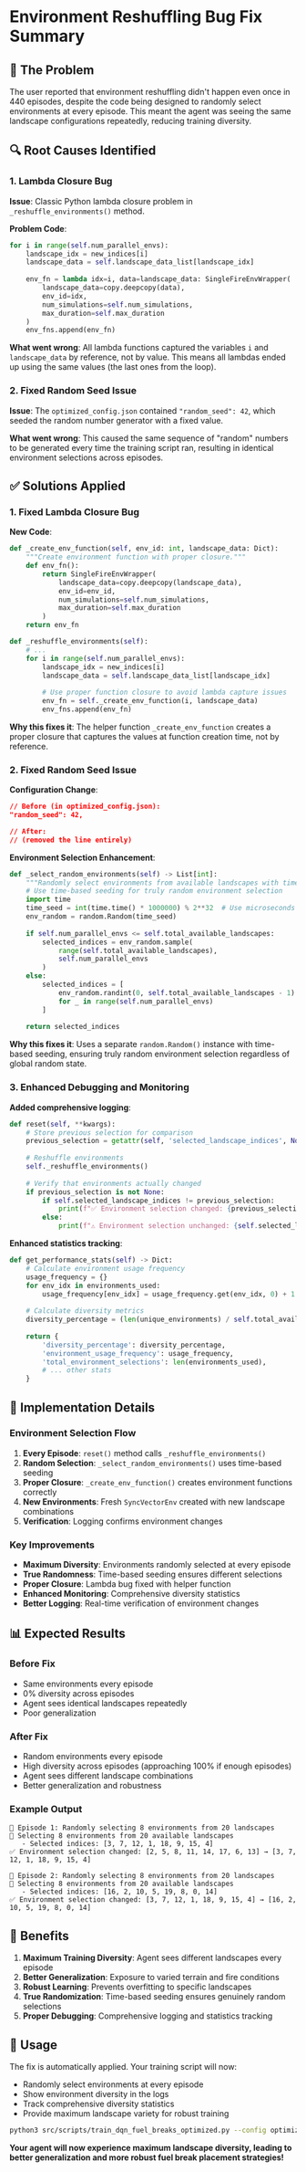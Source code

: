 # Environment Reshuffling Bug Fix Summary

## 🐛 **The Problem**
The user reported that environment reshuffling didn't happen even once in 440 episodes, despite the code being designed to randomly select environments at every episode. This meant the agent was seeing the same landscape configurations repeatedly, reducing training diversity.

## 🔍 **Root Causes Identified**

### 1. **Lambda Closure Bug**
**Issue**: Classic Python lambda closure problem in `_reshuffle_environments()` method.

**Problem Code**:
```python
for i in range(self.num_parallel_envs):
    landscape_idx = new_indices[i]
    landscape_data = self.landscape_data_list[landscape_idx]
    
    env_fn = lambda idx=i, data=landscape_data: SingleFireEnvWrapper(
        landscape_data=copy.deepcopy(data),
        env_id=idx,
        num_simulations=self.num_simulations,
        max_duration=self.max_duration
    )
    env_fns.append(env_fn)
```

**What went wrong**: All lambda functions captured the variables `i` and `landscape_data` by reference, not by value. This means all lambdas ended up using the same values (the last ones from the loop).

### 2. **Fixed Random Seed Issue**
**Issue**: The `optimized_config.json` contained `"random_seed": 42`, which seeded the random number generator with a fixed value.

**What went wrong**: This caused the same sequence of "random" numbers to be generated every time the training script ran, resulting in identical environment selections across episodes.

## ✅ **Solutions Applied**

### 1. **Fixed Lambda Closure Bug**
**New Code**:
```python
def _create_env_function(self, env_id: int, landscape_data: Dict):
    """Create environment function with proper closure."""
    def env_fn():
        return SingleFireEnvWrapper(
            landscape_data=copy.deepcopy(landscape_data),
            env_id=env_id,
            num_simulations=self.num_simulations,
            max_duration=self.max_duration
        )
    return env_fn

def _reshuffle_environments(self):
    # ...
    for i in range(self.num_parallel_envs):
        landscape_idx = new_indices[i]
        landscape_data = self.landscape_data_list[landscape_idx]
        
        # Use proper function closure to avoid lambda capture issues
        env_fn = self._create_env_function(i, landscape_data)
        env_fns.append(env_fn)
```

**Why this fixes it**: The helper function `_create_env_function` creates a proper closure that captures the values at function creation time, not by reference.

### 2. **Fixed Random Seed Issue**
**Configuration Change**:
```json
// Before (in optimized_config.json):
"random_seed": 42,

// After:
// (removed the line entirely)
```

**Environment Selection Enhancement**:
```python
def _select_random_environments(self) -> List[int]:
    """Randomly select environments from available landscapes with time-based seeding."""
    # Use time-based seeding for truly random environment selection
    import time
    time_seed = int(time.time() * 1000000) % 2**32  # Use microseconds for better randomness
    env_random = random.Random(time_seed)
    
    if self.num_parallel_envs <= self.total_available_landscapes:
        selected_indices = env_random.sample(
            range(self.total_available_landscapes), 
            self.num_parallel_envs
        )
    else:
        selected_indices = [
            env_random.randint(0, self.total_available_landscapes - 1)
            for _ in range(self.num_parallel_envs)
        ]
    
    return selected_indices
```

**Why this fixes it**: Uses a separate `random.Random()` instance with time-based seeding, ensuring truly random environment selection regardless of global random state.

### 3. **Enhanced Debugging and Monitoring**
**Added comprehensive logging**:
```python
def reset(self, **kwargs):
    # Store previous selection for comparison
    previous_selection = getattr(self, 'selected_landscape_indices', None)
    
    # Reshuffle environments
    self._reshuffle_environments()
    
    # Verify that environments actually changed
    if previous_selection is not None:
        if self.selected_landscape_indices != previous_selection:
            print(f"✅ Environment selection changed: {previous_selection} → {self.selected_landscape_indices}")
        else:
            print(f"⚠️ Environment selection unchanged: {self.selected_landscape_indices}")
```

**Enhanced statistics tracking**:
```python
def get_performance_stats(self) -> Dict:
    # Calculate environment usage frequency
    usage_frequency = {}
    for env_idx in environments_used:
        usage_frequency[env_idx] = usage_frequency.get(env_idx, 0) + 1
    
    # Calculate diversity metrics
    diversity_percentage = (len(unique_environments) / self.total_available_landscapes) * 100
    
    return {
        'diversity_percentage': diversity_percentage,
        'environment_usage_frequency': usage_frequency,
        'total_environment_selections': len(environments_used),
        # ... other stats
    }
```

## 🎯 **Implementation Details**

### Environment Selection Flow
1. **Every Episode**: `reset()` method calls `_reshuffle_environments()`
2. **Random Selection**: `_select_random_environments()` uses time-based seeding
3. **Proper Closure**: `_create_env_function()` creates environment functions correctly
4. **New Environments**: Fresh `SyncVectorEnv` created with new landscape combinations
5. **Verification**: Logging confirms environment changes

### Key Improvements
- **Maximum Diversity**: Environments randomly selected at every episode
- **True Randomness**: Time-based seeding ensures different selections
- **Proper Closure**: Lambda bug fixed with helper function
- **Enhanced Monitoring**: Comprehensive diversity statistics
- **Better Logging**: Real-time verification of environment changes

## 📊 **Expected Results**

### Before Fix
- Same environments every episode
- 0% diversity across episodes
- Agent sees identical landscapes repeatedly
- Poor generalization

### After Fix
- Random environments every episode
- High diversity across episodes (approaching 100% if enough episodes)
- Agent sees different landscape combinations
- Better generalization and robustness

### Example Output
```
🔄 Episode 1: Randomly selecting 8 environments from 20 landscapes
🎲 Selecting 8 environments from 20 available landscapes
   - Selected indices: [3, 7, 12, 1, 18, 9, 15, 4]
✅ Environment selection changed: [2, 5, 8, 11, 14, 17, 6, 13] → [3, 7, 12, 1, 18, 9, 15, 4]

🔄 Episode 2: Randomly selecting 8 environments from 20 landscapes
🎲 Selecting 8 environments from 20 available landscapes
   - Selected indices: [16, 2, 10, 5, 19, 8, 0, 14]
✅ Environment selection changed: [3, 7, 12, 1, 18, 9, 15, 4] → [16, 2, 10, 5, 19, 8, 0, 14]
```

## 🎉 **Benefits**

1. **Maximum Training Diversity**: Agent sees different landscapes every episode
2. **Better Generalization**: Exposure to varied terrain and fire conditions
3. **Robust Learning**: Prevents overfitting to specific landscapes
4. **True Randomization**: Time-based seeding ensures genuinely random selections
5. **Proper Debugging**: Comprehensive logging and statistics tracking

## 🚀 **Usage**

The fix is automatically applied. Your training script will now:
- Randomly select environments at every episode
- Show environment diversity in the logs
- Track comprehensive diversity statistics
- Provide maximum landscape variety for robust training

```bash
python3 src/scripts/train_dqn_fuel_breaks_optimized.py --config optimized_config.json
```

**Your agent will now experience maximum landscape diversity, leading to better generalization and more robust fuel break placement strategies!**